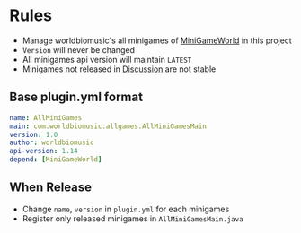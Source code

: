 # Rules
- Manage worldbiomusic's all minigames of [MiniGameWorld](https://github.com/MiniGameWorlds/MiniGameWorld) in this project
- `Version` will never be changed
- All minigames api version will maintain `LATEST`
- Minigames not released in [Discussion](https://github.com/MiniGameWorlds/MiniGameWorld/discussions/categories/minigames) are not stable

## Base plugin.yml format
```yaml
name: AllMiniGames
main: com.worldbiomusic.allgames.AllMiniGamesMain
version: 1.0
author: worldbiomusic
api-version: 1.14
depend: [MiniGameWorld]
```

## When Release
- Change `name`, `version` in `plugin.yml` for each minigames
- Register only released minigames in `AllMiniGamesMain.java`